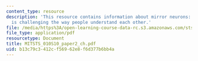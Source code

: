 ```yaml
---
content_type: resource
description: 'This resource contains information about mirror neurons: how neuroscience
  is challenging the way people understand each other.'
file: /media/https%3A/open-learning-course-data-rc.s3.amazonaws.com/sts-010-neuroscience-and-society-spring-2010/b13c79c3412cf56962e8f6d377b6bb4a_MITSTS_010S10_paper2_ch.pdf
file_type: application/pdf
resourcetype: Document
title: MITSTS_010S10_paper2_ch.pdf
uid: b13c79c3-412c-f569-62e8-f6d377b6bb4a
---
```

